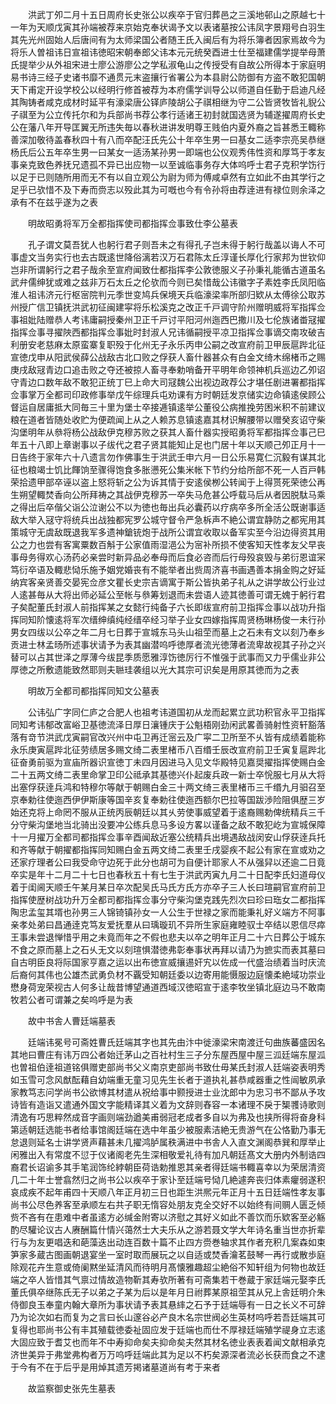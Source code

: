 <!-- { "loadSidebar": true } -->
　　洪武丁夘二月十五日周府长史张公以疾卒于官归葬邑之三溪地邨山之原越七十一年为天顺戊寅其孙端被荐来京始克奉状谒予文以表诸墓按公讳凤字景翔号白羽生其先光州固始人后唐间有为太师梁国公者随王氏入闽后有为将乐簿者因家焉故今为将乐人曽祖讳日宣祖讳徳昭宋朝奉郎父讳本元元统癸酉进士仕至福建儒学提举母萧氏提举少从外祖宋进士廖公游廖公之学私淑龟山之传授受有自故公所得本于家庭明易书诗三经子史诸书靡不通贯元末盗攘行省署公为本县尉公防御有方盗不敢犯国朝天下甫定开设学校公以经明行修首被荐为本府儒学训导公以师道自任勤于启迪凡经其陶铸者咸克成材时延平有濠梁唐公铎庐陵胡公子祺相继为守二公皆贤牧皆礼貎公子祺至为公立传托尔和为兵部尚书荐公孝行适诸王初封就国选贤为辅遂擢周府长史公在藩八年开导匡翼无所违失毎以春秋进讲发明尊王贱伯内夏外裔之旨甚悉王輙称善深加敬待盖春秋四十有八而卒配汪氏先公十年卒生男一曰基女二适李宗亮吴恭继杨氏后公五年卒生男一曰某女一适汤某孙男一即端也公仪观秀伟性资和厚笃于孝友事亲克致色养抚兄遗孤不异已出应物一以至诚临事务存大体呜呼士君子克积学饬行以足于已则随所用而无不有以自立观公为尉为师为傅咸卓然有立如此不由其学行之足乎已欤惜不及下寿而赍志以殁此其为可嘅也今有令孙将由荐逹进有禄位则余泽之承有不在兹乎遂为之表

　　明故昭勇将军万全都指挥使司都指挥佥事致仕李公墓表

　　孔子谓文莫吾犹人也躬行君子则吾未之有得孔子岂未得于躬行哉盖以诲人不可事虚文当务实行也去古既逺世降俗漓若汉万石君陈太丘淳谨长厚化行家邦为世钦仰岂非所谓躬行之君子哉余至宣府闻致仕都指挥李公敦徳服义子孙秉礼能循古道虽名武弁儒绅犹或难之兹非万石太丘之伦欤而今则已矣惜哉公讳徽字子素姓李氏凤阳临淮人祖讳济元行枢宻院判元季世变鸠兵保境天兵临濠梁率所部归欵从太傅徐公取苏州授广信卫镇抚洪武初征闽建寜将乐松溪克之改正千戸调守阶州赠明威将军指挥佥事祖妣陆赠恭人考讳庸嗣授秦州卫正千戸讨平阳河州迤西巴撒川及七伦族诸畨冦擢指挥佥事寻擢陜西都指挥佥事妣时封淑人兄讳循嗣授平凉卫指挥佥事谪交南攻破吉利册安老慈麻太原蛮寨复职殁于化州无子永乐丙申公嗣之改宣府前卫甲辰扈跸北征宣徳戊申从阳武侯薛公战敌古北口败之俘获人畜什器甚众有白金文绮木绵楮币之赐庚戌敌冦青边口追击败之夺还被掠人畜寻奉勅哨备开平明年命领神机兵巡边乙夘诏守青边口数年敌不敢犯正统丁巳上命大司冦魏公出视边政荐公才堪任剧进署都指挥佥事掌万全都司印政修事举戊午综理兵屯劝课有方时朝廷发京储实边命镇逺侯顾公督运自居庸抵大同毎三十里为堡士卒接逓镇逺举公董役公病推挽劳困米积不前建议粮在道者皆随处收贮为便疏闻上从之人赖苏息镇逺嘉其材识解腰带以赠癸亥诏守柴沟堡明年从叅将杨公战敌伊克穆苏败之获其人畜什器实授昭勇将军都指挥佥事己巳年五十八即上章谢事以子绂代之君子贤其能知止足也门居十年以天顺己夘正月十一日告终于家年六十八遗言勿作佛事生于洪武壬申六月一日公乐易寛仁沉毅有谋其北征也粮竭士饥比餫饷至骤得饱食多胀懑死公集米帐下节约分给所部不死一人百戸韩荣拾遗甲部卒诬以盗上怒将斩之公为诉其情于安逺侯栁公转闻于上得贳死荣徳公再生朔望輙焚香向公所拜祷之其战伊克穆苏一卒失马危甚公呼载马后从者因脱駄马乘之得出后卒偕父诣公泣谢公不以为徳也毎出兵必囊药以疗病卒多所全活公既谢事适敌大举入冦守将统兵出战独都宪罗公城守督令严急柝声不絶公谓宜静防之都宪用其策城守无虞敌既退我军多遗神鎗铳炮于战所公谓宜收取以备军实至今沿边得资其用公之力也尝有客寓粟数百斛于公家值雨湿浥公为宻补所损不使客知天性孝友父早丧事母务得欢心汤药必亲尝时新异品必奉母而后食必咨而后行母殁哀毁与弟衍恩谊冞笃衍卒语及輙悲恸乐施予姻党婚丧有不能举者出赀周济喜书画遇善本捐金购之好延纳宾客亲贤善交晏宪佥彦文瞿长史宗吉谪寓于斯公皆执弟子礼从之讲学故公行业过人逺甚毎从大将出师必延公至帐与叅筹划退而未尝语人迹其徳善可谓无媿于躬行君子矣配董氏封淑人前指挥某之女懿行纯备子六长即绂宣府前卫指挥佥事以战功升指挥同知阶懐逺将军次缙绅缜纯经缙卒经习举子业女四嫁指挥周贤杨琳杨俊一未行孙男女四绂以公卒之年二月七日葬于宣城东马头山祖茔而墓上之石未有文以刻乃奉乡贡进士林孟旸所述事状请予为表其幽潜呜呼徳厚者流光徳薄者流卑故视其子孙之兴替可以占其世泽之厚薄今绂昆季质愿雅淳饬徳厉行不惟强于武事而又力乎儒业非公厚徳之所敷遗能致然耶则夫聮珪袭组以光大其宗可识矣是用原其徳而为之表

　　明故万全都司都指挥同知文公墓表

　　公讳弘广字同仁庐之合肥人也祖考讳道国初从龙而起累立武功积官永平卫指挥同知考讳郁改富峪卫基徳流泽日厚日瀼锺庆于公魁梧刚劲闲武畧善骑射性资轩豁落落有竒节洪武戊寅嗣官改兴州中屯卫再迁宻云及广寜二卫所至不乆皆有成绩着能称永乐庚寅扈跸北征劳绩居多赐文绮二表里楮币八百缗壬辰改宣府前卫壬寅复扈跸北征奋勇前驱为宣庙所器识宣徳丁未四月因进马入见文华殿特见嘉奨擢指挥使赐白金二十五两文绮二表里命掌卫印公祗承其基徳兴仆起废兵政一新士卒恱服七月从大将出塞俘获逹兵鸿和特穆尔等献于朝赐白金三十两文绮三表里楮币三千缗九月驲召至京奉勅往使迤西伊伊斯康等国辛亥复奉勅往使迤西额尔巴拉等国跋渉险阻俱歴三岁始还克将上命罔不服从正统丙辰朝廷以其乆劳使事威望着于逺裔赐勅俾统精兵三千分守柴沟堡地当北骑出没要冲公练兵息马多设方畧以谨备之敌不敢犯屹为宣城保障十一月擢万全都司都指挥佥事辛酉闻敌近塞公统精兵出境遇敌战闵安山俘获逹兵托和齐等献于朝擢都指挥同知赐白金五两文绮二表里壬戌婴疾不起公有家在宣或劝之还家疗理者公曰我受命守边死于此分也胡可为自便计耶家人不从强舁以还逾二日竟卒实是年十二月二十七日也春秋五十有七生于洪武丙寅九月二十日配李氏妇道母仪着于闺阃天顺壬午某月某日卒次配吴氏马氏方氏方亦卒子三人长曰瑄嗣官宣府前卫指挥使歴树战功升万全都司都指挥佥事分守柴沟堡克践先烈次曰珍曰珤女二都指挥陶忠孟玺其壻也孙男三人锦锜镇孙女一人公生于世禄之家而能秉礼好义端方不阿事亲孝处弟曰昌通逹克笃友爱抚羣从曰瑀璇玑不异所生家庭雍睦驭士卒结以恩信尽瘁王事未尝退惮惜乎用之未竟而年之不假也悲夫以卒之明年正月二十六日葬公于城东不食之原而墓上之石乆无文以刻瑄惧潜徳弗彰奉事状再拜以请乃为摭实而表其墓曰自古明臣良将际国家亨嘉之运以出布徳宣威攘逷奸宄以佐成一代盛治绩着当时庆流后裔何其伟也公雄杰武勇负材不覊受知朝廷委以边寄用能慑服边庭懐柔絶域功崇业懋身荷宠荣视古人何多让哉昔博望通道西域汉徳昭宣于逺李牧坐镇北庭边马不敢南牧若公者可谓兼之矣呜呼是为表

　　故中书舎人曹廷端墓表

　　廷端讳冕号可斋姓曹氏廷端其字也其先由汴中徙濠梁宋南渡迁句曲族蕃盛因名其地曰曹庄有讳万四公者始迁茅山之百社村生三子分东屋西屋中屋三泒廷端东屋泒也曽祖伯逹祖道铭俱赠吏部尚书父义南京吏部尚书致仕毋某氏封淑人廷端姿表明秀如玉雪可念风猷酝藉自幼端重无童习见先生长者于道执礼甚恭咸器重之性闿敏夙承家教笃志问学尚书公欲博其材遣从祝给事中颢授进士业沈郎中为忠习书不鄙从予攻诗皆有造诣又遣通外国文字能精译其义着为文辞则舂容一本诸理不戾于榘彟诗歌则清逸有巧思粹然成音字画则端劲遒美甫弱冠老成者多自以为弗及也挟所得将奋身科第适朝廷选能书者给事馆阁廷端在选中年虽少被服素洁絶无贵游气在公恪勤乃事无怠退则延名士讲学贤声藉甚未几擢鸿胪属秩满进中书舎人入直文渊阁恭巽和厚举止闲雅出入有常度不愆于仪诸阁老先生深相敬爱礼待有加凡朝廷髙文大册内外制诰四裔君长诏谕多其手笔润饰纶綍朝臣荷诰勅推恩其亲者得廷端书輙喜幸以为荣居清资几二十年士誉翕然归之尚书公以疾卒于家讣至廷端号恸几絶遽奔丧归体素癯弱遂积哀成疾不起年甫四十天顺八年正月初三日也距生洪熈元年正月十五日廷端性孝友事尚书公尽色养客至承顺左右共子职无惰容处朋友克全交好不以始终有间赒人匮乏倾赀不吝有在患难中者虽逺方必缄金附寄以济慰之其好义如此不善饮而乐欵客至必觞酌尽驩论议古人赓酬篇什情兴蔼然士大夫乐从之游若聂文学大年诗名重当世亦折辈行与为友更唱迭和葩藻迭出动连百数十篇不止四方赍巻轴求其作者充积几案森如束笋家多蔵古图画朝退宴坐一室时取而展玩之以自适或焚香瀹茗鼓琴一再行或散歩庭除观花卉生意或倚阑黙坐延清风而待明月髙懐雅趣超尘絶俗不知轩组为何物也故廷端之卒人皆惜其气禀过情故造物靳其寿欤所著有可斋集若干巻蔵于家廷端元娶李氏董氏俱卒继陈氏无子以弟之子某为后以是年月日祔葬某原祖茔其从兄上舎廷明介朱侍御良玉奉童内翰大章所为事状请予表其悬繂之石予于廷端辱有一日之长义不可辞乃为论次如右而复为之言曰长山邃谷必产良木名宗世阀必生英材呜呼若吾廷端其可复得也耶尚书公有丰其殖载徳委祉固应发于廷端也而仕不厚禄廷端殖学禔身立志逺大固应致于耆艾也而年不中寿抑命矣夫抑命矣夫然其材名徳业表表着闻文献相承克济世美异于弗堂弗构者万万呜呼廷端此其为足以不朽矣源深者流必长获而食之不逮于今有不在于后乎是用焯其遗芳掲诸墓道尚有考于来者

　　故监察御史张先生墓表

